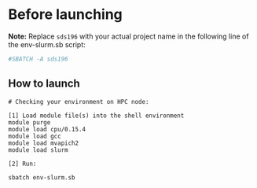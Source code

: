 # Before launching



**Note:** Replace `sds196` with your actual project name in the following line of the env-slurm.sb script:
```bash
#SBATCH -A sds196
```

## How to launch 

```
# Checking your environment on HPC node:

[1] Load module file(s) into the shell environment
module purge
module load cpu/0.15.4
module load gcc
module load mvapich2
module load slurm

[2] Run:

sbatch env-slurm.sb
```